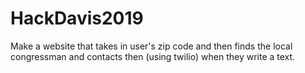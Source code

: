 # HackDavis2019
Make a website that takes in user's zip code and then finds the local congressman and contacts then (using twilio) when they write a text. 
